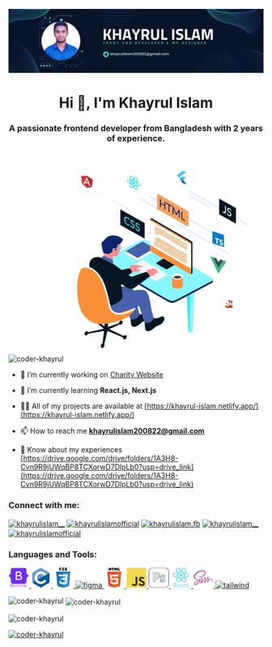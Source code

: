 ![logo](https://github.com/coder-khayrul/coder-khayrul/blob/main/khayrul%20islam%20cover%20%20-%20Copy.png)
<h1 align="center">Hi 👋, I'm Khayrul Islam</h1>
<h3 align="center">A passionate frontend developer from Bangladesh with 2 years of experience.</h3>
<img align="right" width="400" src="coding.gif"/>
<p align="left"> <img src="[https://komarev.com/ghpvc/?username=coder-khayrul&label=Profile%20views&color=0e75b6&style=flat](https://media.licdn.com/dms/image/D4D12AQHGG4J6b6OmyQ/article-cover_image-shrink_720_1280/0/1709674937953?e=2147483647&v=beta&t=D46aQMTStnlCf7s6GPq67PFXzmWSTtPoQRtH60tacuo)" alt="coder-khayrul" /> </p>


- 🔭 I’m currently working on [Charity Website](https://coder-khayrul.github.io/charity-demo.github.io/)

- 🌱 I’m currently learning **React.js, Next.js**

- 👨‍💻 All of my projects are available at [https://khayrul-islam.netlify.app/](https://khayrul-islam.netlify.app/)

- 📫 How to reach me **khayrulislam200822@gmail.com**

- 📄 Know about my experiences [https://drive.google.com/drive/folders/1A3H8-Cvn9R9jUWqBP8TCXorwD7DlpLb0?usp=drive_link](https://drive.google.com/drive/folders/1A3H8-Cvn9R9jUWqBP8TCXorwD7DlpLb0?usp=drive_link)

<h3 align="left">Connect with me:</h3>
<p align="left">
<a href="https://twitter.com/khayrulislam__" target="blank"><img align="center" src="https://raw.githubusercontent.com/rahuldkjain/github-profile-readme-generator/master/src/images/icons/Social/twitter.svg" alt="khayrulislam__" height="30" width="40" /></a>
<a href="https://linkedin.com/in/khayrulislamofficial" target="blank"><img align="center" src="https://raw.githubusercontent.com/rahuldkjain/github-profile-readme-generator/master/src/images/icons/Social/linked-in-alt.svg" alt="khayrulislamofficial" height="30" width="40" /></a>
<a href="https://fb.com/khayrulislam.fb" target="blank"><img align="center" src="https://raw.githubusercontent.com/rahuldkjain/github-profile-readme-generator/master/src/images/icons/Social/facebook.svg" alt="khayrulislam.fb" height="30" width="40" /></a>
<a href="https://instagram.com/khayrulislam__" target="blank"><img align="center" src="https://raw.githubusercontent.com/rahuldkjain/github-profile-readme-generator/master/src/images/icons/Social/instagram.svg" alt="khayrulislam__" height="30" width="40" /></a>
<a href="https://www.behance.net/khayrulislamofficial" target="blank"><img align="center" src="https://raw.githubusercontent.com/rahuldkjain/github-profile-readme-generator/master/src/images/icons/Social/behance.svg" alt="khayrulislamofficial" height="30" width="40" /></a>
</p>

<h3 align="left">Languages and Tools:</h3>
<p align="left"> <a href="https://getbootstrap.com" target="_blank" rel="noreferrer"> <img src="https://raw.githubusercontent.com/devicons/devicon/master/icons/bootstrap/bootstrap-plain-wordmark.svg" alt="bootstrap" width="40" height="40"/> </a> <a href="https://www.cprogramming.com/" target="_blank" rel="noreferrer"> <img src="https://raw.githubusercontent.com/devicons/devicon/master/icons/c/c-original.svg" alt="c" width="40" height="40"/> </a> <a href="https://www.w3schools.com/css/" target="_blank" rel="noreferrer"> <img src="https://raw.githubusercontent.com/devicons/devicon/master/icons/css3/css3-original-wordmark.svg" alt="css3" width="40" height="40"/> </a> <a href="https://www.figma.com/" target="_blank" rel="noreferrer"> <img src="https://www.vectorlogo.zone/logos/figma/figma-icon.svg" alt="figma" width="40" height="40"/> </a> <a href="https://www.w3.org/html/" target="_blank" rel="noreferrer"> <img src="https://raw.githubusercontent.com/devicons/devicon/master/icons/html5/html5-original-wordmark.svg" alt="html5" width="40" height="40"/> </a> <a href="https://developer.mozilla.org/en-US/docs/Web/JavaScript" target="_blank" rel="noreferrer"> <img src="https://raw.githubusercontent.com/devicons/devicon/master/icons/javascript/javascript-original.svg" alt="javascript" width="40" height="40"/> </a> <a href="https://www.photoshop.com/en" target="_blank" rel="noreferrer"> <img src="https://raw.githubusercontent.com/devicons/devicon/master/icons/photoshop/photoshop-line.svg" alt="photoshop" width="40" height="40"/> </a> <a href="https://reactjs.org/" target="_blank" rel="noreferrer"> <img src="https://raw.githubusercontent.com/devicons/devicon/master/icons/react/react-original-wordmark.svg" alt="react" width="40" height="40"/> </a> <a href="https://sass-lang.com" target="_blank" rel="noreferrer"> <img src="https://raw.githubusercontent.com/devicons/devicon/master/icons/sass/sass-original.svg" alt="sass" width="40" height="40"/> </a> <a href="https://tailwindcss.com/" target="_blank" rel="noreferrer"> <img src="https://www.vectorlogo.zone/logos/tailwindcss/tailwindcss-icon.svg" alt="tailwind" width="40" height="40"/> </a> </p>

<p><img align="left" src="https://github-readme-stats.vercel.app/api/top-langs?username=coder-khayrul&show_icons=true&locale=en&layout=compact" alt="coder-khayrul" /></p>

<p>&nbsp;<img align="center" src="https://github-readme-stats.vercel.app/api?username=coder-khayrul&show_icons=true&locale=en" alt="coder-khayrul" /></p>

<p><img align="center" src="https://github-readme-streak-stats.herokuapp.com/?user=coder-khayrul&" alt="coder-khayrul" /></p>
<p align="left"> <a href="https://github.com/ryo-ma/github-profile-trophy"><img src="https://github-profile-trophy.vercel.app/?username=coder-khayrul" alt="coder-khayrul" /></a> </p>
